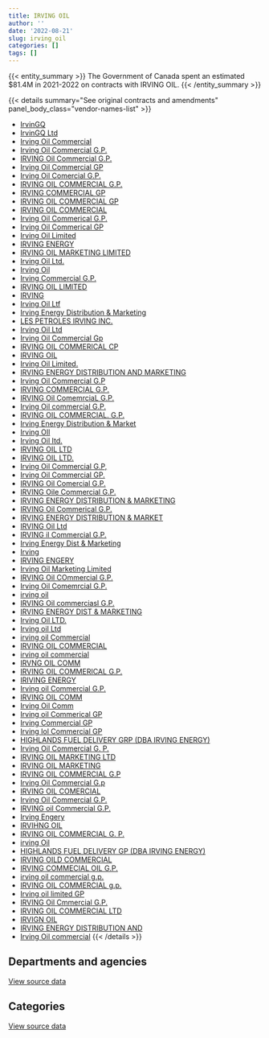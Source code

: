 ```yaml
---
title: IRVING OIL
author: ''
date: '2022-08-21'
slug: irving_oil
categories: []
tags: []
---
```


<script src="/rmarkdown-libs/htmlwidgets/htmlwidgets.js"></script>
<link href="/rmarkdown-libs/datatables-css/datatables-crosstalk.css" rel="stylesheet" />
<script src="/rmarkdown-libs/datatables-binding/datatables.js"></script>
<script src="/rmarkdown-libs/jquery/jquery-3.6.0.min.js"></script>
<link href="/rmarkdown-libs/dt-core-bootstrap/css/dataTables.bootstrap.min.css" rel="stylesheet" />
<link href="/rmarkdown-libs/dt-core-bootstrap/css/dataTables.bootstrap.extra.css" rel="stylesheet" />
<script src="/rmarkdown-libs/dt-core-bootstrap/js/jquery.dataTables.min.js"></script>
<script src="/rmarkdown-libs/dt-core-bootstrap/js/dataTables.bootstrap.min.js"></script>
<link href="/rmarkdown-libs/crosstalk/css/crosstalk.min.css" rel="stylesheet" />
<script src="/rmarkdown-libs/crosstalk/js/crosstalk.min.js"></script>
<script src="/rmarkdown-libs/htmlwidgets/htmlwidgets.js"></script>
<link href="/rmarkdown-libs/datatables-css/datatables-crosstalk.css" rel="stylesheet" />
<script src="/rmarkdown-libs/datatables-binding/datatables.js"></script>
<script src="/rmarkdown-libs/jquery/jquery-3.6.0.min.js"></script>
<link href="/rmarkdown-libs/dt-core-bootstrap/css/dataTables.bootstrap.min.css" rel="stylesheet" />
<link href="/rmarkdown-libs/dt-core-bootstrap/css/dataTables.bootstrap.extra.css" rel="stylesheet" />
<script src="/rmarkdown-libs/dt-core-bootstrap/js/jquery.dataTables.min.js"></script>
<script src="/rmarkdown-libs/dt-core-bootstrap/js/dataTables.bootstrap.min.js"></script>
<link href="/rmarkdown-libs/crosstalk/css/crosstalk.min.css" rel="stylesheet" />
<script src="/rmarkdown-libs/crosstalk/js/crosstalk.min.js"></script>

{{< entity_summary >}}
The Government of Canada spent an estimated \$81.4M in 2021-2022 on contracts with IRVING OIL.
{{< /entity_summary >}}

{{< details summary="See original contracts and amendments" panel_body_class="vendor-names-list" >}}
- [IrvinGQ](https://search.open.canada.ca/en/ct/?sort=contract_value_f%20desc&page=1&search_text=%22IrvinGQ%22)
- [IrvinGQ Ltd](https://search.open.canada.ca/en/ct/?sort=contract_value_f%20desc&page=1&search_text=%22IrvinGQ%20Ltd%22)
- [Irving Oil Commercial](https://search.open.canada.ca/en/ct/?sort=contract_value_f%20desc&page=1&search_text=%22Irving%20Oil%20Commercial%22)
- [Irving Oil Commercial G.P.](https://search.open.canada.ca/en/ct/?sort=contract_value_f%20desc&page=1&search_text=%22Irving%20Oil%20Commercial%20G.P.%22)
- [IRVING Oil Commercial G.P.](https://search.open.canada.ca/en/ct/?sort=contract_value_f%20desc&page=1&search_text=%22IRVING%20Oil%20Commercial%20G.P.%22)
- [Irving Oil Commercial GP](https://search.open.canada.ca/en/ct/?sort=contract_value_f%20desc&page=1&search_text=%22Irving%20Oil%20Commercial%20GP%22)
- [Irving Oil Comercial G.P.](https://search.open.canada.ca/en/ct/?sort=contract_value_f%20desc&page=1&search_text=%22Irving%20Oil%20Comercial%20G.P.%22)
- [IRVING OIL COMMERCIAL G.P.](https://search.open.canada.ca/en/ct/?sort=contract_value_f%20desc&page=1&search_text=%22IRVING%20OIL%20COMMERCIAL%20G.P.%22)
- [IRVING COMMERCIAL GP](https://search.open.canada.ca/en/ct/?sort=contract_value_f%20desc&page=1&search_text=%22IRVING%20COMMERCIAL%20GP%22)
- [IRVING OIL COMMERCIAL GP](https://search.open.canada.ca/en/ct/?sort=contract_value_f%20desc&page=1&search_text=%22IRVING%20OIL%20COMMERCIAL%20GP%22)
- [IRVING OIL COMMERCIAL](https://search.open.canada.ca/en/ct/?sort=contract_value_f%20desc&page=1&search_text=%22IRVING%20OIL%20COMMERCIAL%22)
- [Irving Oil Commerical G.P.](https://search.open.canada.ca/en/ct/?sort=contract_value_f%20desc&page=1&search_text=%22Irving%20Oil%20Commerical%20G.P.%22)
- [Irving Oil Commerical GP](https://search.open.canada.ca/en/ct/?sort=contract_value_f%20desc&page=1&search_text=%22Irving%20Oil%20Commerical%20GP%22)
- [Irving Oil Limited](https://search.open.canada.ca/en/ct/?sort=contract_value_f%20desc&page=1&search_text=%22Irving%20Oil%20Limited%22)
- [IRVING ENERGY](https://search.open.canada.ca/en/ct/?sort=contract_value_f%20desc&page=1&search_text=%22IRVING%20ENERGY%22)
- [IRVING OIL MARKETING LIMITED](https://search.open.canada.ca/en/ct/?sort=contract_value_f%20desc&page=1&search_text=%22IRVING%20OIL%20MARKETING%20LIMITED%22)
- [Irving Oil Ltd.](https://search.open.canada.ca/en/ct/?sort=contract_value_f%20desc&page=1&search_text=%22Irving%20Oil%20Ltd.%22)
- [Irving Oil](https://search.open.canada.ca/en/ct/?sort=contract_value_f%20desc&page=1&search_text=%22Irving%20Oil%22)
- [Irving Commercial G.P.](https://search.open.canada.ca/en/ct/?sort=contract_value_f%20desc&page=1&search_text=%22Irving%20Commercial%20G.P.%22)
- [IRVING OIL LIMITED](https://search.open.canada.ca/en/ct/?sort=contract_value_f%20desc&page=1&search_text=%22IRVING%20OIL%20LIMITED%22)
- [IRVING](https://search.open.canada.ca/en/ct/?sort=contract_value_f%20desc&page=1&search_text=%22IRVING%22)
- [Irving Oil Ltf](https://search.open.canada.ca/en/ct/?sort=contract_value_f%20desc&page=1&search_text=%22Irving%20Oil%20Ltf%22)
- [Irving Energy Distribution & Marketing](https://search.open.canada.ca/en/ct/?sort=contract_value_f%20desc&page=1&search_text=%22Irving%20Energy%20Distribution%20%26%20Marketing%22)
- [LES PETROLES IRVING INC.](https://search.open.canada.ca/en/ct/?sort=contract_value_f%20desc&page=1&search_text=%22LES%20PETROLES%20IRVING%20INC.%22)
- [Irving Oil Ltd](https://search.open.canada.ca/en/ct/?sort=contract_value_f%20desc&page=1&search_text=%22Irving%20Oil%20Ltd%22)
- [Irving Oil Commercial Gp](https://search.open.canada.ca/en/ct/?sort=contract_value_f%20desc&page=1&search_text=%22Irving%20Oil%20Commercial%20Gp%22)
- [IRVING OIL COMMERICAL CP](https://search.open.canada.ca/en/ct/?sort=contract_value_f%20desc&page=1&search_text=%22IRVING%20OIL%20COMMERICAL%20CP%22)
- [IRVING OIL](https://search.open.canada.ca/en/ct/?sort=contract_value_f%20desc&page=1&search_text=%22IRVING%20OIL%22)
- [Irving Oil Limited.](https://search.open.canada.ca/en/ct/?sort=contract_value_f%20desc&page=1&search_text=%22Irving%20Oil%20Limited.%22)
- [IRVING ENERGY DISTRIBUTION AND MARKETING](https://search.open.canada.ca/en/ct/?sort=contract_value_f%20desc&page=1&search_text=%22IRVING%20ENERGY%20DISTRIBUTION%20AND%20MARKETING%22)
- [Irving Oil Commercial G.P](https://search.open.canada.ca/en/ct/?sort=contract_value_f%20desc&page=1&search_text=%22Irving%20Oil%20Commercial%20G.P%22)
- [IRVING COMMERCIAL G.P.](https://search.open.canada.ca/en/ct/?sort=contract_value_f%20desc&page=1&search_text=%22IRVING%20COMMERCIAL%20G.P.%22)
- [IRVING Oil ComemrciaL G.P.](https://search.open.canada.ca/en/ct/?sort=contract_value_f%20desc&page=1&search_text=%22IRVING%20Oil%20ComemrciaL%20G.P.%22)
- [Irving Oil commercial G.P.](https://search.open.canada.ca/en/ct/?sort=contract_value_f%20desc&page=1&search_text=%22Irving%20Oil%20commercial%20G.P.%22)
- [IRVING OIL COMMERCIAL. G.P.](https://search.open.canada.ca/en/ct/?sort=contract_value_f%20desc&page=1&search_text=%22IRVING%20OIL%20COMMERCIAL.%20G.P.%22)
- [Irving Energy Distribution & Market](https://search.open.canada.ca/en/ct/?sort=contract_value_f%20desc&page=1&search_text=%22Irving%20Energy%20Distribution%20%26%20Market%22)
- [Irving OIl](https://search.open.canada.ca/en/ct/?sort=contract_value_f%20desc&page=1&search_text=%22Irving%20OIl%22)
- [Irving Oil Itd.](https://search.open.canada.ca/en/ct/?sort=contract_value_f%20desc&page=1&search_text=%22Irving%20Oil%20Itd.%22)
- [IRVING OIL LTD](https://search.open.canada.ca/en/ct/?sort=contract_value_f%20desc&page=1&search_text=%22IRVING%20OIL%20LTD%22)
- [IRVING OIL LTD.](https://search.open.canada.ca/en/ct/?sort=contract_value_f%20desc&page=1&search_text=%22IRVING%20OIL%20LTD.%22)
- [Irving Oil Commercial G.P,](https://search.open.canada.ca/en/ct/?sort=contract_value_f%20desc&page=1&search_text=%22Irving%20Oil%20Commercial%20G.P%2c%22)
- [Irving Oil Commercial GP.](https://search.open.canada.ca/en/ct/?sort=contract_value_f%20desc&page=1&search_text=%22Irving%20Oil%20Commercial%20GP.%22)
- [IRVING Oil Comercial G.P.](https://search.open.canada.ca/en/ct/?sort=contract_value_f%20desc&page=1&search_text=%22IRVING%20Oil%20Comercial%20G.P.%22)
- [IRVING Oile Commercial G.P.](https://search.open.canada.ca/en/ct/?sort=contract_value_f%20desc&page=1&search_text=%22IRVING%20Oile%20Commercial%20G.P.%22)
- [IRVING ENERGY DISTRIBUTION & MARKETING](https://search.open.canada.ca/en/ct/?sort=contract_value_f%20desc&page=1&search_text=%22IRVING%20ENERGY%20DISTRIBUTION%20%26%20MARKETING%22)
- [IRVING Oil Commerical G.P.](https://search.open.canada.ca/en/ct/?sort=contract_value_f%20desc&page=1&search_text=%22IRVING%20Oil%20Commerical%20G.P.%22)
- [IRVING ENERGY DISTRIBUTION & MARKET](https://search.open.canada.ca/en/ct/?sort=contract_value_f%20desc&page=1&search_text=%22IRVING%20ENERGY%20DISTRIBUTION%20%26%20MARKET%22)
- [IRVING Oil Ltd](https://search.open.canada.ca/en/ct/?sort=contract_value_f%20desc&page=1&search_text=%22IRVING%20Oil%20Ltd%22)
- [IRVING il Commercial G.P.](https://search.open.canada.ca/en/ct/?sort=contract_value_f%20desc&page=1&search_text=%22IRVING%20il%20Commercial%20G.P.%22)
- [Irving Energy Dist & Marketing](https://search.open.canada.ca/en/ct/?sort=contract_value_f%20desc&page=1&search_text=%22Irving%20Energy%20Dist%20%26%20Marketing%22)
- [Irving](https://search.open.canada.ca/en/ct/?sort=contract_value_f%20desc&page=1&search_text=%22Irving%22)
- [IRVING ENGERY](https://search.open.canada.ca/en/ct/?sort=contract_value_f%20desc&page=1&search_text=%22IRVING%20ENGERY%22)
- [Irving Oil Marketing Limited](https://search.open.canada.ca/en/ct/?sort=contract_value_f%20desc&page=1&search_text=%22Irving%20Oil%20Marketing%20Limited%22)
- [IRVING Oil COmmercial G.P.](https://search.open.canada.ca/en/ct/?sort=contract_value_f%20desc&page=1&search_text=%22IRVING%20Oil%20COmmercial%20G.P.%22)
- [Irving Oil Comemrcial G.P.](https://search.open.canada.ca/en/ct/?sort=contract_value_f%20desc&page=1&search_text=%22Irving%20Oil%20Comemrcial%20G.P.%22)
- [irving oil](https://search.open.canada.ca/en/ct/?sort=contract_value_f%20desc&page=1&search_text=%22irving%20oil%22)
- [IRVING Oil commerciasl G.P.](https://search.open.canada.ca/en/ct/?sort=contract_value_f%20desc&page=1&search_text=%22IRVING%20Oil%20commerciasl%20G.P.%22)
- [IRVING ENERGY DIST & MARKETING](https://search.open.canada.ca/en/ct/?sort=contract_value_f%20desc&page=1&search_text=%22IRVING%20ENERGY%20DIST%20%26%20MARKETING%22)
- [Irving Oil LTD.](https://search.open.canada.ca/en/ct/?sort=contract_value_f%20desc&page=1&search_text=%22Irving%20Oil%20LTD.%22)
- [Irving oil Ltd](https://search.open.canada.ca/en/ct/?sort=contract_value_f%20desc&page=1&search_text=%22Irving%20oil%20Ltd%22)
- [irving oil Commercial](https://search.open.canada.ca/en/ct/?sort=contract_value_f%20desc&page=1&search_text=%22irving%20oil%20Commercial%22)
- [IRVING OIL COMMERCIAL](https://search.open.canada.ca/en/ct/?sort=contract_value_f%20desc&page=1&search_text=%22IRVING%20OIL%20%20COMMERCIAL%22)
- [irving oil commercial](https://search.open.canada.ca/en/ct/?sort=contract_value_f%20desc&page=1&search_text=%22irving%20oil%20commercial%22)
- [IRVNG OIL COMM](https://search.open.canada.ca/en/ct/?sort=contract_value_f%20desc&page=1&search_text=%22IRVNG%20OIL%20COMM%22)
- [IRVING OIL COMMERICAL G.P.](https://search.open.canada.ca/en/ct/?sort=contract_value_f%20desc&page=1&search_text=%22IRVING%20OIL%20COMMERICAL%20G.P.%22)
- [IRIVING ENERGY](https://search.open.canada.ca/en/ct/?sort=contract_value_f%20desc&page=1&search_text=%22IRIVING%20ENERGY%22)
- [Irving oil Commercial G.P.](https://search.open.canada.ca/en/ct/?sort=contract_value_f%20desc&page=1&search_text=%22Irving%20oil%20Commercial%20G.P.%22)
- [IRVING OIL COMM](https://search.open.canada.ca/en/ct/?sort=contract_value_f%20desc&page=1&search_text=%22IRVING%20OIL%20COMM%22)
- [Irving Oil Comm](https://search.open.canada.ca/en/ct/?sort=contract_value_f%20desc&page=1&search_text=%22Irving%20Oil%20Comm%22)
- [Irving oil Commerical GP](https://search.open.canada.ca/en/ct/?sort=contract_value_f%20desc&page=1&search_text=%22Irving%20oil%20Commerical%20GP%22)
- [Irving Commercial GP](https://search.open.canada.ca/en/ct/?sort=contract_value_f%20desc&page=1&search_text=%22Irving%20Commercial%20GP%22)
- [Irving Iol Commercial GP](https://search.open.canada.ca/en/ct/?sort=contract_value_f%20desc&page=1&search_text=%22Irving%20Iol%20Commercial%20GP%22)
- [HIGHLANDS FUEL DELIVERY GRP (DBA IRVING ENERGY)](https://search.open.canada.ca/en/ct/?sort=contract_value_f%20desc&page=1&search_text=%22HIGHLANDS%20FUEL%20DELIVERY%20GRP%20%28DBA%20IRVING%20ENERGY%29%22)
- [Irving Oil Commercial G. P.](https://search.open.canada.ca/en/ct/?sort=contract_value_f%20desc&page=1&search_text=%22Irving%20Oil%20Commercial%20G.%20P.%22)
- [IRVING OIL MARKETING LTD](https://search.open.canada.ca/en/ct/?sort=contract_value_f%20desc&page=1&search_text=%22IRVING%20OIL%20MARKETING%20LTD%22)
- [IRVING OIL MARKETING](https://search.open.canada.ca/en/ct/?sort=contract_value_f%20desc&page=1&search_text=%22IRVING%20OIL%20MARKETING%22)
- [IRVING OIL COMMERCIAL G.P](https://search.open.canada.ca/en/ct/?sort=contract_value_f%20desc&page=1&search_text=%22IRVING%20OIL%20COMMERCIAL%20G.P%22)
- [Irving Oil Commercial G.p](https://search.open.canada.ca/en/ct/?sort=contract_value_f%20desc&page=1&search_text=%22Irving%20Oil%20Commercial%20G.p%22)
- [IRVING OIL COMERCIAL](https://search.open.canada.ca/en/ct/?sort=contract_value_f%20desc&page=1&search_text=%22IRVING%20OIL%20COMERCIAL%22)
- [Irving Oil Commercial G.P.](https://search.open.canada.ca/en/ct/?sort=contract_value_f%20desc&page=1&search_text=%22Irving%20%20Oil%20Commercial%20G.P.%22)
- [IRVING oil Commercial G.P.](https://search.open.canada.ca/en/ct/?sort=contract_value_f%20desc&page=1&search_text=%22IRVING%20oil%20Commercial%20G.P.%22)
- [Irving Engery](https://search.open.canada.ca/en/ct/?sort=contract_value_f%20desc&page=1&search_text=%22Irving%20Engery%22)
- [IRVIHNG OIL](https://search.open.canada.ca/en/ct/?sort=contract_value_f%20desc&page=1&search_text=%22IRVIHNG%20OIL%22)
- [IRVING OIL COMMERCIAL G. P.](https://search.open.canada.ca/en/ct/?sort=contract_value_f%20desc&page=1&search_text=%22IRVING%20OIL%20COMMERCIAL%20G.%20P.%22)
- [irving Oil](https://search.open.canada.ca/en/ct/?sort=contract_value_f%20desc&page=1&search_text=%22irving%20Oil%22)
- [HIGHLANDS FUEL DELIVERY GP (DBA IRVING ENERGY)](https://search.open.canada.ca/en/ct/?sort=contract_value_f%20desc&page=1&search_text=%22HIGHLANDS%20FUEL%20DELIVERY%20GP%20%28DBA%20IRVING%20ENERGY%29%22)
- [IRVING OILD COMMERCIAL](https://search.open.canada.ca/en/ct/?sort=contract_value_f%20desc&page=1&search_text=%22IRVING%20OILD%20COMMERCIAL%22)
- [IRVING COMMECIAL OIL G.P.](https://search.open.canada.ca/en/ct/?sort=contract_value_f%20desc&page=1&search_text=%22IRVING%20COMMECIAL%20OIL%20G.P.%22)
- [irving oil commercial g.p.](https://search.open.canada.ca/en/ct/?sort=contract_value_f%20desc&page=1&search_text=%22irving%20oil%20commercial%20g.p.%22)
- [IRVING OIL COMMERCIAL g.p.](https://search.open.canada.ca/en/ct/?sort=contract_value_f%20desc&page=1&search_text=%22IRVING%20OIL%20COMMERCIAL%20g.p.%22)
- [Irving oil limited GP](https://search.open.canada.ca/en/ct/?sort=contract_value_f%20desc&page=1&search_text=%22Irving%20oil%20limited%20GP%22)
- [IRVING Oil Cmmercial G.P.](https://search.open.canada.ca/en/ct/?sort=contract_value_f%20desc&page=1&search_text=%22IRVING%20Oil%20Cmmercial%20G.P.%22)
- [IRVING OIL COMMERCIAL LTD](https://search.open.canada.ca/en/ct/?sort=contract_value_f%20desc&page=1&search_text=%22IRVING%20OIL%20COMMERCIAL%20LTD%22)
- [IRVIGN OIL](https://search.open.canada.ca/en/ct/?sort=contract_value_f%20desc&page=1&search_text=%22IRVIGN%20OIL%22)
- [IRVING ENERGY DISTRIBUTION AND](https://search.open.canada.ca/en/ct/?sort=contract_value_f%20desc&page=1&search_text=%22IRVING%20ENERGY%20DISTRIBUTION%20AND%22)
- [Irving Oil commercial](https://search.open.canada.ca/en/ct/?sort=contract_value_f%20desc&page=1&search_text=%22Irving%20Oil%20commercial%22)
{{< /details >}}

## Departments and agencies

<div id="htmlwidget-1" style="width:100%;height:auto;" class="datatables html-widget"></div>
<script type="application/json" data-for="htmlwidget-1">{"x":{"style":"bootstrap","filter":"none","vertical":false,"data":[["<a href=\"/departments/aafc-aac/\">Agriculture and Agri-Food Canada<\/a>","<a href=\"/departments/csc-scc/\">Correctional Service of Canada<\/a>","<a href=\"/departments/dfo-mpo/\">Fisheries and Oceans Canada<\/a>","<a href=\"/departments/dnd-mdn/\">National Defence<\/a>","<a href=\"/departments/pc/\">Parks Canada<\/a>","<a href=\"/departments/tc/\">Transport Canada<\/a>"],[null,1080499.98,25867402.58,26742862.57,null,369450],[410525.56,1335010.23,28825838.01,34327428.07,143096.44,418950],[412814.04,833762.73,22086145.32,29971469.22,581761.07,null],[593630.1,1413490.88,39542393.81,39103779.76,450115.39,313534.36]],"container":"<table class=\"table table-striped table-hover row-border order-column display\">\n  <thead>\n    <tr>\n      <th>Department<\/th>\n      <th>2018-2019<\/th>\n      <th>2019-2020<\/th>\n      <th>2020-2021<\/th>\n      <th>2021-2022<\/th>\n    <\/tr>\n  <\/thead>\n<\/table>","options":{"order":[[4,"desc"]],"pageLength":10,"autoWidth":true,"columnDefs":[{"targets":1,"render":"function(data, type, row, meta) {\n    return type !== 'display' ? data : DTWidget.formatCurrency(data, \"$\", 2, 3, \",\", \".\", true, null);\n  }"},{"targets":2,"render":"function(data, type, row, meta) {\n    return type !== 'display' ? data : DTWidget.formatCurrency(data, \"$\", 2, 3, \",\", \".\", true, null);\n  }"},{"targets":3,"render":"function(data, type, row, meta) {\n    return type !== 'display' ? data : DTWidget.formatCurrency(data, \"$\", 2, 3, \",\", \".\", true, null);\n  }"},{"targets":4,"render":"function(data, type, row, meta) {\n    return type !== 'display' ? data : DTWidget.formatCurrency(data, \"$\", 2, 3, \",\", \".\", true, null);\n  }"},{"width":"16%","targets":[1,2,3,4]},{"className":"dt-right","targets":[1,2,3,4]}],"orderClasses":false}},"evals":["options.columnDefs.0.render","options.columnDefs.1.render","options.columnDefs.2.render","options.columnDefs.3.render"],"jsHooks":[]}</script>
<p class="text-right">
<a href="https://github.com/GoC-Spending/contracts-data/tree/main/data/out/vendors/irving_oil/summary_by_fiscal_year_by_department.csv" class="source-data-link btn btn-link">View source data</a>
</p>

## Categories

<div id="htmlwidget-2" style="width:100%;height:auto;" class="datatables html-widget"></div>
<script type="application/json" data-for="htmlwidget-2">{"x":{"style":"bootstrap","filter":"none","vertical":false,"data":[["<a href=\"/categories/1_facilities_and_construction/\">Facilities and construction<\/a>","<a href=\"/categories/11_defence/\">Defence<\/a>","<a href=\"/categories/5_transportation_and_logistics/\">Transportation and logistics<\/a>","<a href=\"/categories/6_industrial_products_and_services/\">Industrial products and services<\/a>"],[null,26742862.57,27317352.56,null],[null,34179360.87,31133420.24,148067.2],[null,28230264.65,23914483.16,1741204.57],[120750,35730628.07,42192414.54,3373151.7]],"container":"<table class=\"table table-striped table-hover row-border order-column display\">\n  <thead>\n    <tr>\n      <th>Category<\/th>\n      <th>2018-2019<\/th>\n      <th>2019-2020<\/th>\n      <th>2020-2021<\/th>\n      <th>2021-2022<\/th>\n    <\/tr>\n  <\/thead>\n<\/table>","options":{"order":[[4,"desc"]],"dom":"t","pageLength":30,"autoWidth":true,"columnDefs":[{"targets":1,"render":"function(data, type, row, meta) {\n    return type !== 'display' ? data : DTWidget.formatCurrency(data, \"$\", 2, 3, \",\", \".\", true, null);\n  }"},{"targets":2,"render":"function(data, type, row, meta) {\n    return type !== 'display' ? data : DTWidget.formatCurrency(data, \"$\", 2, 3, \",\", \".\", true, null);\n  }"},{"targets":3,"render":"function(data, type, row, meta) {\n    return type !== 'display' ? data : DTWidget.formatCurrency(data, \"$\", 2, 3, \",\", \".\", true, null);\n  }"},{"targets":4,"render":"function(data, type, row, meta) {\n    return type !== 'display' ? data : DTWidget.formatCurrency(data, \"$\", 2, 3, \",\", \".\", true, null);\n  }"},{"width":"16%","targets":[1,2,3,4]},{"className":"dt-right","targets":[1,2,3,4]}],"orderClasses":false,"lengthMenu":[10,25,30,50,100]}},"evals":["options.columnDefs.0.render","options.columnDefs.1.render","options.columnDefs.2.render","options.columnDefs.3.render"],"jsHooks":[]}</script>
<p class="text-right">
<a href="https://github.com/GoC-Spending/contracts-data/tree/main/data/out/vendors/irving_oil/summary_by_fiscal_year_by_category.csv" class="source-data-link btn btn-link">View source data</a>
</p>
